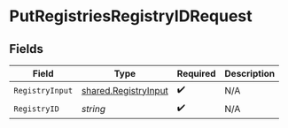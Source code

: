 # PutRegistriesRegistryIDRequest


## Fields

| Field                                                        | Type                                                         | Required                                                     | Description                                                  |
| ------------------------------------------------------------ | ------------------------------------------------------------ | ------------------------------------------------------------ | ------------------------------------------------------------ |
| `RegistryInput`                                              | [shared.RegistryInput](../../models/shared/registryinput.md) | :heavy_check_mark:                                           | N/A                                                          |
| `RegistryID`                                                 | *string*                                                     | :heavy_check_mark:                                           | N/A                                                          |
